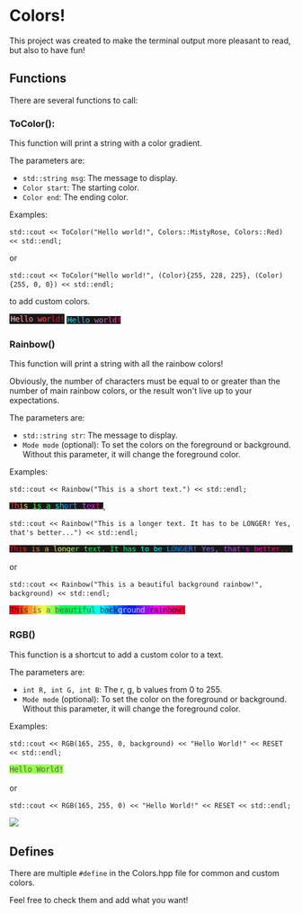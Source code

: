 <h1> Colors! </h1>

This project was created to make the terminal output more pleasant to read, but also to have fun!

<h2>Functions</h2>

There are several functions to call:

<h3>ToColor():</h3>

This function will print a string with a color gradient.

The parameters are:

- `std::string msg`: The message to display.
- `Color start`: The starting color.
- `Color end`: The ending color.

Examples:

	std::cout << ToColor("Hello world!", Colors::MistyRose, Colors::Red) << std::endl;

or

	std::cout << ToColor("Hello world!", (Color){255, 228, 225}, (Color){255, 0, 0}) << std::endl;

to add custom colors.

<img src=https://github.com/Keftark/saves/blob/main/Colors/ToColor1.png width=98>

<img src=https://github.com/Keftark/saves/blob/main/Colors/ToColor2.png width=96>

<h3>Rainbow()</h3>

This function will print a string with all the rainbow colors!

Obviously, the number of characters must be equal to or greater than the number of main rainbow colors, or the result won't live up to your expectations.

The parameters are:

- `std::string str`: The message to display.
- `Mode mode` (optional): To set the colors on the foreground or background. Without this parameter, it will change the foreground color.

Examples:

	std::cout << Rainbow("This is a short text.") << std::endl;

<img src=https://github.com/Keftark/saves/blob/main/Colors/RainbowShort.png width=167>,

	std::cout << Rainbow("This is a longer text. It has to be LONGER! Yes, that's better...") << std::endl;

<img src=https://github.com/Keftark/saves/blob/main/Colors/RainbowLong.png width=519>

or

	std::cout << Rainbow("This is a beautiful background rainbow!", background) << std::endl;

<img src=https://github.com/Keftark/saves/blob/main/Colors/RainbowBackground.png width=313>

<h3>RGB()</h3>

This function is a shortcut to add a custom color to a text.

The parameters are:

- `int R, int G, int B`: The r, g, b values from 0 to 255.
- `Mode mode` (optional): To set the color on the foreground or background. Without this parameter, it will change the foreground color.

Examples:

	std::cout << RGB(165, 255, 0, background) << "Hello World!" << RESET << std::endl;

<img src=https://github.com/Keftark/saves/blob/main/Colors/RGBBackground.png width=96>

or

	std::cout << RGB(165, 255, 0) << "Hello World!" << RESET << std::endl;

<img src=https://github.com/Keftark/saves/blob/main/Colors/RainbowForeground.png width=94>


<h2>Defines</h2>

There are multiple `#define` in the Colors.hpp file for common and custom colors.

Feel free to check them and add what you want!